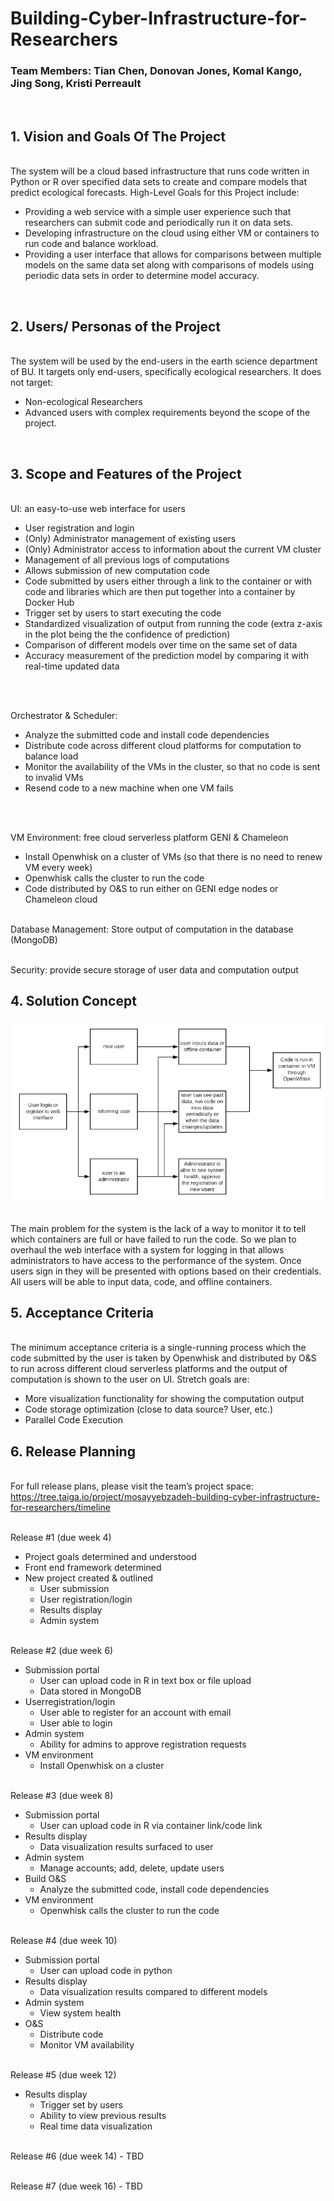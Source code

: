 # Building-Cyber-Infrastructure-for-Researchers

### Team Members: Tian Chen, Donovan Jones, Komal Kango, Jing Song, Kristi Perreault 
   <br/>	

## 1.  Vision and Goals Of The Project

<br/> The system will be a cloud based infrastructure that runs code written in Python or R over specified data sets to create and             compare models that predict ecological forecasts. High-Level Goals for this Project include:

   -   Providing a web service with a simple user experience such that researchers can submit code and periodically run it on data sets.
   -   Developing infrastructure on the cloud using either VM or containers to run code and balance workload.
   -   Providing a user interface that allows for comparisons between multiple models on the same data set along with comparisons of            models using periodic data sets in order to determine model accuracy.
   <br/>

## 2.  Users/ Personas of the Project 
<br/> The system will be used by the end-users in the earth science department of BU. It targets only end-users, specifically ecological       researchers. It does not target:

   -   Non-ecological Researchers
   -   Advanced users with complex requirements beyond the scope of the project.
   <br/>

## 3.  Scope and Features of the Project
<br/> UI: an easy-to-use web interface for users

   -   User registration and login
   -   (Only) Administrator management of existing users
   -   (Only) Administrator access to information about the current VM cluster
   -   Management of all previous logs of computations
   -   Allows submission of new computation code
   -   Code submitted by users either through a link to the container or with code and libraries which are then put together into a            container by Docker Hub
   -   Trigger set by users to start executing the code
   -   Standardized visualization of output from running the code (extra z-axis in the plot being the the confidence of prediction)
   -   Comparison of different models over time on the same set of data
   -   Accuracy measurement of the prediction model by comparing it with real-time updated data
   <br/>
    
<br/> Orchestrator & Scheduler:
   -   Analyze the submitted code and install code dependencies
   -   Distribute code across different cloud platforms for computation to balance load
   -   Monitor the availability of the VMs in the cluster, so that no code is sent to invalid VMs
   -   Resend code to a new machine when one VM fails
   <br/>

<br/> VM Environment: free cloud serverless platform GENI & Chameleon
   -   Install Openwhisk on a cluster of VMs (so that there is no need to renew VM every week)
   -   Openwhisk calls the cluster to run the code
   -   Code distributed by O&S to run either on GENI edge nodes or Chameleon cloud
    <br/>
    
<br/>Database Management: Store output of computation in the database (MongoDB) 

<br/>Security: provide secure storage of user data and computation output
    <br/>

## 4.  Solution Concept
<img src="https://github.com/BU-CLOUD-S20/Building-Cyber-Infrastructure-for-Researchers/blob/master/solution%20concept.PNG"><br/>

<br/> The main problem for the system is the lack of a way to monitor it to tell which containers are full or have failed to run the           code. So we plan to overhaul the web interface with a system for logging in that allows administrators to have access to the             performance of the system. Once users sign in they will be presented with options based on their credentials. All users will be         able to input data, code, and offline containers.
    <br/>
    
## 5.  Acceptance Criteria
<br/> The minimum acceptance criteria is a single-running process which the code submitted by the user is taken by Openwhisk and               distributed by O&S to run across different cloud serverless platforms and the output of computation is shown to the user on UI.         Stretch goals are:

   -   More visualization functionality for showing the computation output
   -   Code storage optimization (close to data source? User, etc.)
   -   Parallel Code Execution

## 6.  Release Planning
<br/> For full release plans, please visit the team’s project space:
      https://tree.taiga.io/project/mosayyebzadeh-building-cyber-infrastructure-for-researchers/timeline

<br/> Release \#1 (due week 4) 
   -   Project goals determined and understood 
   -   Front end framework determined 
   -   New project created & outlined 
        -   User submission 
        -   User registration/login 
        -   Results display 
        -   Admin system

<br/> Release \#2 (due week 6) 
   -   Submission portal 
        -   User can upload code in R in text box or file upload 
        -   Data stored in MongoDB 
   -   Userregistration/login 
        -   User able to register for an account with email
        -   User able to login 
   -   Admin system 
        -   Ability for admins to approve registration requests 
   -   VM environment 
        -   Install Openwhisk on a cluster

<br/> Release \#3 (due week 8) 
   -   Submission portal
        -   User can upload code in R via container link/code link 
   -   Results display 
        -   Data visualization results surfaced to user
   -   Admin system
        -   Manage accounts; add, delete, update users
   -   Build O&S
        -   Analyze the submitted code, install code dependencies
   -   VM environment
        -   Openwhisk calls the cluster to run the code

<br/> Release \#4 (due week 10)
   -   Submission portal
        -   User can upload code in python
   -   Results display
        -   Data visualization results compared to different models
   -   Admin system
        -   View system health
   -   O&S
        -   Distribute code
        -   Monitor VM availability

<br/> Release \#5 (due week 12)
   -   Results display
        -   Trigger set by users
        -   Ability to view previous results
        -   Real time data visualization

<br/> Release \#6 (due week 14) - TBD

<br/> Release \#7 (due week 16) - TBD
